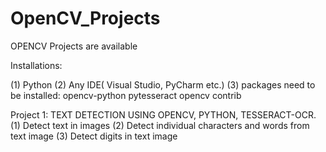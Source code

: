 # OpenCV_Projects
OPENCV Projects are available


Installations:

(1) Python
(2) Any IDE( Visual Studio, PyCharm etc.)
(3) packages need to be installed:
      opencv-python
      pytesseract
      opencv contrib
      
Project 1:  TEXT DETECTION USING OPENCV, PYTHON, TESSERACT-OCR.
            (1) Detect text in images
            (2) Detect individual characters and words from text image
            (3) Detect digits in text image
